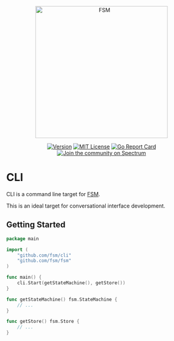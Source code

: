 <a href="https://github.com/fsm"><p align="center"><img src="https://user-images.githubusercontent.com/2105067/35464215-a014d512-02a9-11e8-8913-63a066f6064e.png" alt="FSM" width="350px" align="center;"/></p></a>
<p align="center">
  <a href="https://github.com/fsm/cli/releases"><img src="https://img.shields.io/github/tag/fsm/cli.svg" alt="Version"></img></a>
  <a href="https://github.com/fsm/cli/blob/master/LICENSE.md"><img src="https://img.shields.io/badge/License-MIT-blue.svg" alt="MIT License"></img></a>
  <a href="https://goreportcard.com/report/github.com/fsm/cli"><img src="https://goreportcard.com/badge/github.com/fsm/cli" alt="Go Report Card"></img></a>
  <a href="https://spectrum.chat/fsm"><img alt="Join the community on Spectrum" src="https://withspectrum.github.io/badge/badge.svg"/></a>
</p>

# CLI

CLI is a command line target for [FSM](https://github.com/fsm/fsm).

This is an ideal target for conversational interface development.

## Getting Started

```go
package main

import (
	"github.com/fsm/cli"
	"github.com/fsm/fsm"
)

func main() {
	cli.Start(getStateMachine(), getStore())
}

func getStateMachine() fsm.StateMachine {
	// ...
}

func getStore() fsm.Store {
	// ...
}
```
